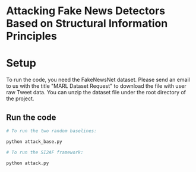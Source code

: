 # Attacking Fake News Detectors Based on Structural Information Principles

# Setup

To run the code, you need the FakeNewsNet dataset. Please send an email to us with the title "MARL Dataset Request" to download the file with user raw Tweet data. You can unzip the dataset file under the root directory of the project.

## Run the code

```bash
# To run the two random baselines:

python attack_base.py

# To run the SI2AF framework:

python attack.py
